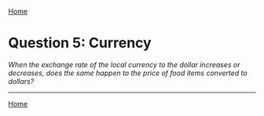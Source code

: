 <a href="../dashboard">Home</a><br />

# Question 5: Currency
*When the exchange rate of the local currency to the dollar increases or decreases, does the same happen to the price of food items converted to dollars?*

<hr>

<a href="../dashboard">Home</a>
